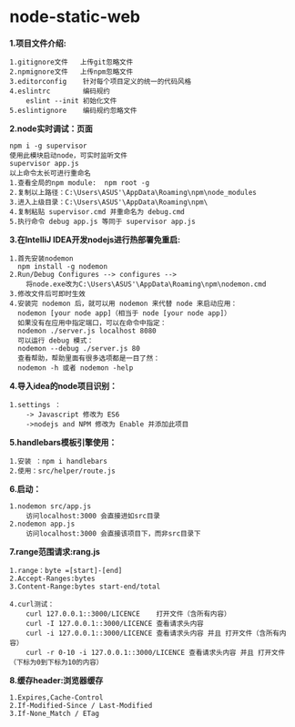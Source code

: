 # node-static-web

**1.项目文件介绍:**

    1.gitignore文件   上传git忽略文件
    2.npmignore文件   上传npm忽略文件
    3.editorconfig    针对每个项目定义的统一的代码风格 
    4.eslintrc        编码规约
        eslint --init 初始化文件 
    5.eslintignore    编码规约忽略文件
    
**2.node实时调试：页面**

    npm i -g supervisor
    使用此模块启动node，可实时监听文件
    supervisor app.js
    以上命令太长可进行重命名
    1.查看全局的npm module:  npm root -g 
    2.复制以上路径：C:\Users\ASUS'\AppData\Roaming\npm\node_modules
    3.进入上级目录：C:\Users\ASUS'\AppData\Roaming\npm\
    4.复制粘贴 supervisor.cmd 并重命名为 debug.cmd
    5.执行命令 debug app.js 等同于 supervisor app.js
    
**3.在IntelliJ IDEA开发nodejs进行热部署免重启:**

    1.首先安装nodemon
      npm install -g nodemon
    2.Run/Debug Configures --> configures -->
        将node.exe改为C:\Users\ASUS'\AppData\Roaming\npm\nodemon.cmd
    3.修改文件后可即时生效
    4.安装完 nodemon 后，就可以用 nodemon 来代替 node 来启动应用：
      nodemon [your node app]（相当于 node [your node app]）
      如果没有在应用中指定端口，可以在命令中指定：
      nodemon ./server.js localhost 8080
      可以运行 debug 模式：
      nodemon --debug ./server.js 80
      查看帮助，帮助里面有很多选项都是一目了然：
      nodemon -h 或者 nodemon -help
    
**4.导入idea的node项目识别：**
    
    1.settings ：
        -> Javascript 修改为 ES6
        ->nodejs and NPM 修改为 Enable 并添加此项目  
        
**5.handlebars模板引擎使用：**
    
    1.安装 ：npm i handlebars
    2.使用：src/helper/route.js
    
**6.启动：**

    1.nodemon src/app.js 
        访问localhost:3000 会直接进如src目录
    2.nodemon app.js 
        访问localhost:3000 会直接该项目下，而非src目录下
        
**7.range范围请求:rang.js**

    1.range：byte =[start]-[end]
    2.Accept-Ranges:bytes
    3.Content-Range:bytes start-end/total
    
    4.curl测试：
        curl 127.0.0.1::3000/LICENCE    打开文件（含所有内容）
        curl -I 127.0.0.1::3000/LICENCE 查看请求头内容
        curl -i 127.0.0.1::3000/LICENCE 查看请求头内容 并且 打开文件（含所有内容）
        curl -r 0-10 -i 127.0.0.1::3000/LICENCE 查看请求头内容 并且 打开文件（下标为0到下标为10的内容）

**8.缓存header:浏览器缓存**

    1.Expires,Cache-Control
    2.If-Modified-Since / Last-Modified
    3.If-None_Match / ETag
    